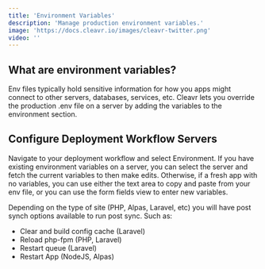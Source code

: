 ```yaml
---
title: 'Environment Variables'
description: 'Manage production environment variables.'
image: 'https://docs.cleavr.io/images/cleavr-twitter.png'
video: ''
---
```


## What are environment variables?
Env files typically hold sensitive information for how you apps might connect to other servers, databases, services, etc. 
Cleavr lets you override the production .env file on a server by adding the variables to the environment section.

## Configure Deployment Workflow Servers
Navigate to your deployment workflow and select Environment. If you have existing environment variables on a server, you can select the 
server and fetch the current variables to then make edits. Otherwise, if a fresh app with no variables, you can use either the 
text area to copy and paste from your env file, or you can use the form fields view to enter new variables. 

Depending on the type of site (PHP, Alpas, Laravel, etc) you will have post synch options available to run post sync. Such as: 

- Clear and build config cache (Laravel)
- Reload php-fpm (PHP, Laravel)
- Restart queue (Laravel)
- Restart App (NodeJS, Alpas)
